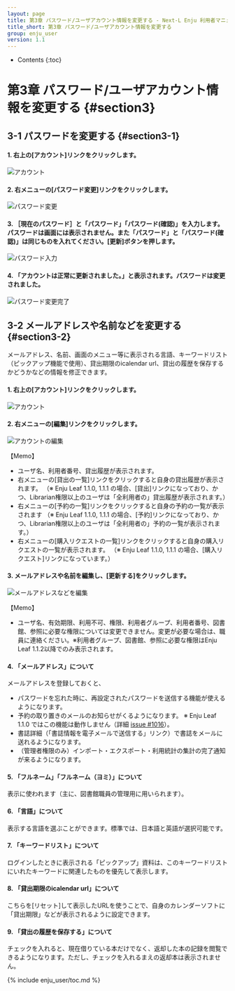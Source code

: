 ```yaml
---
layout: page
title: 第3章 パスワード/ユーザアカウント情報を変更する - Next-L Enju 利用者マニュアル
title_short: 第3章 パスワード/ユーザアカウント情報を変更する
group: enju_user
version: 1.1
---
```


* Contents
{:toc}

第3章 パスワード/ユーザアカウント情報を変更する {#section3}
===========================================================

3-1 パスワードを変更する {#section3-1}
--------------------------------------

#### 1. 右上の[アカウント]リンクをクリックします。

![アカウント](../assets/images/image_user_passwd_003.png)

#### 2. 右メニューの[パスワード変更]リンクをクリックします。

![パスワード変更](../assets/images/image_user_passwd_005.png)

#### 3. ［現在のパスワード］と「パスワード」「パスワード(確認)」を入力します。パスワードは画面には表示されません。また「パスワード」と「パスワード(確認)」は同じものを入れてください。[更新]ボタンを押します。

![パスワード入力](../assets/images/image_user_passwd_007.png)

#### 4. 「アカウントは正常に更新されました。」と表示されます。パスワードは変更されました。

![パスワード変更完了](../assets/images/image_user_passwd_009.png)

3-2 メールアドレスや名前などを変更する {#section3-2}
--------------------------------------

メールアドレス、名前、画面のメニュー等に表示される言語、キーワードリスト（ピックアップ機能で使用）、貸出期限のicalendar url、貸出の履歴を保存するかどうかなどの情報を修正できます。

#### 1. 右上の[アカウント]リンクをクリックします。

![アカウント](../assets/images/image_user_passwd_003.png)

#### 2. 右メニューの[編集]リンクをクリックします。

![アカウントの編集](../assets/images/image_user_account_003.png)

<div class="alert alert-info memo" markdown="1">

【Memo】

* ユーザ名、利用者番号、貸出履歴が表示されます。
* 右メニューの[貸出の一覧]リンクをクリックすると自身の貸出履歴が表示されます。
（※ Enju Leaf 1.1.0, 1.1.1 の場合、[貸出]リンクになっており、かつ、Librarian権限以上のユーザは「全利用者の」貸出履歴が表示されます。）
* 右メニューの[予約の一覧]リンクをクリックすると自身の予約の一覧が表示されます
（※ Enju Leaf 1.1.0, 1.1.1 の場合、[予約]リンクになっており、かつ、Librarian権限以上のユーザは「全利用者の」予約の一覧が表示されます。）
* 右メニューの[購入リクエストの一覧]リンクをクリックすると自身の購入リクエストの一覧が表示されます。
（※ Enju Leaf 1.1.0, 1.1.1 の場合、[購入リクエスト]リンクになっています。）

<!-- 元々、1.1.0, 1.1.1 には自身の購入リクエストしか表示できないバグがあったので
Librarian権限以上でも、全利用者の購入リクエストは1.1.0,1.1.1でも表示されないので注意 -->
</div>

#### 3. メールアドレスや名前を編集し、[更新する]をクリックします。

![メールアドレスなどを編集](../assets/images/image_user_account_005.png)

<div class="alert alert-info memo" markdown="1">

【Memo】

* ユーザ名、有効期限、利用不可、権限、利用者グループ、利用者番号、図書館、参照に必要な権限については変更できません。変更が必要な場合は、職員に連絡ください。※利用者グループ、図書館、参照に必要な権限はEnju Leaf 1.1.2以降でのみ表示されます。

</div>

#### 4. 「メールアドレス」について

メールアドレスを登録しておくと、

* パスワードを忘れた時に、再設定されたパスワードを送信する機能が使えるようになります。
* 予約の取り置きのメールのお知らせがくるようになります。 ※ Enju Leaf 1.1.0 ではこの機能は動作しません（詳細 [issue #1016](https://github.com/next-l/enju_leaf/issues/1016)）。
* 書誌詳細（「書誌情報を電子メールで送信する」リンク）で書誌をメールに送れるようになります。
* （管理者権限のみ）インポート・エクスポート・利用統計の集計の完了通知が来るようになります。

#### 5. 「フルネーム」「フルネーム（ヨミ）」について

表示に使われます（主に、図書館職員の管理用に用いられます）。

#### 6. 「言語」について

表示する言語を選ぶことができます。標準では、日本語と英語が選択可能です。

#### 7. 「キーワードリスト」について

ログインしたときに表示される「ピックアップ」資料は、このキーワードリストにいれたキーワードに関連したものを優先して表示します。

#### 8. 「貸出期限のicalendar url」について

こちらを[リセット]して表示したURLを使うことで、自身のカレンダーソフトに「貸出期限」などが表示されるように設定できます。

#### 9. 「貸出の履歴を保存する」について

チェックを入れると、現在借りている本だけでなく、返却した本の記録を閲覧できるようになります。ただし、チェックを入れるまえの返却本は表示されません。

{% include enju_user/toc.md %}
